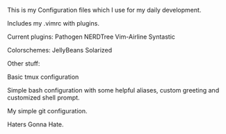  This is my Configuration files which I use for my daily development.
 
 Includes my .vimrc with plugins.
 
 Current plugins:
 Pathogen
 NERDTree
 Vim-Airline
 Syntastic
 
 Colorschemes:
 JellyBeans
 Solarized
 
 Other stuff:
 
 Basic tmux configuration
 
 Simple bash configuration with some helpful aliases, custom greeting and customized shell prompt.
 
 My simple git configuration.
 
 
 Haters Gonna Hate.
